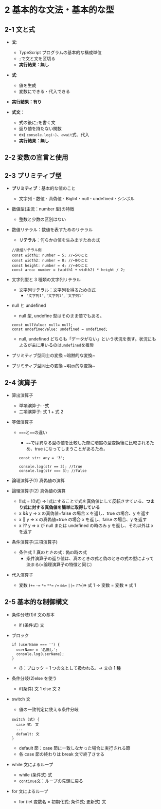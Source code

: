 # 2 基本的な文法・基本的な型

## 2-1 文と式

- **文**:

  - TypeScript プログラムの基本的な構成単位
  - `;`で文と文を区切る
  - **実行結果：無し**

- **式**:
  - 値を生成
  - 変数にできる・代入できる
- **実行結果：有り**

- **式文**：
  - 式の後に`;`を書く文
  - 返り値を持たない関数
  - ex) `console.log(~)`、`await`式、代入
  - **実行結果：無し**

## 2-2 変数の宣言と使用

## 2-3 プリミティブ型

- **プリミティブ**：基本的な値のこと

  - 文字列・数値・真偽値・BigInt・null・undefined・シンボル

- 数値型(主流：number 型)の特徴
  - 整数と少数の区別はない
- 数値リテラル：数値を表すためのリテラル
  - **リテラル**：何らかの値を生み出すための式
  ```
  //数値リテラル例
  const width1: number = 5; //←5のこと
  const width2: number = 8; //←8のこと
  const height: number = 4; //←4のこと
  const area: number = (width1 + width2) * height / 2;
  ```
- 文字列型と 3 種類の文字列リテラル

  - 文字列リテラル：文字列を得るための式
    - `"文字列1"`, `'文字列1'`, `` `文字列1` ``

- null と undefined

  - null 型, undefine 型はそのまま値でもある。

  ```
  const nullValue: null= null;
  const undefinedValue: undefined = undefined;
  ```

  - null, undefined どちらも「データがない」という状況を表す。状況にもよるが主に用いるのは`undefined`を推奨

- プリミティブ型同士の変換 ~暗黙的な変換~
- プリミティブ型同士の変換 ~明示的な変換~

## 2-4 演算子

- 算出演算子

  - 単項演算子: -式
  - 二項演算子: 式 1 + 式 2

- 等価演算子

  - `===`と`==`の違い

    - `==`では異なる型の値を比較した際に暗黙の型変換後に比較されるため、true になってしまうことがあるため。

    ```
    const str: any = '3';

    console.log(str == 3); //true
    console.log(str === 3); //false
    ```

- 論理演算子(1) 真偽値の演算
- 論理演算子(2) 真偽値の演算
  - !!式 = !(!式) => !式にすることで式を真偽値にして反転させている、**つまり式に対する真偽値を簡単に取得している**
  - x && y => x の真偽値=false の場合 x を返し、true の場合、y を返す
  - x || y => x の真偽値=true の場合 x を返し、false の場合、y を返す
  - x ?? y => x が null または undefined の時のみ y を返し、それ以外は x を返す
- 条件演算子(三項演算子)
  - 条件式 ? 真のときの式 : 偽の時の式
    - 条件演算子の返り値は、真のときの式と偽のときの式の型によって決まる(=論理演算子の特徴と同じ)
- 代入演算子
  - 変数 (`+=` `-=` `*=` `**=` `/=` `&&=` `||=` `??=`)※ 式 1 → 変数 = 変数 ※ 式 1

## 2-5 基本的な制御構文

- 条件分岐(1)if 文の基本
  - if (条件式) 文
- ブロック

  ```
  if (userName === '') {
    userName = '名無し';
    console.log(userName);
  }
  ```

  - {}：ブロック = 1 つの文として扱われる。→ 文の 1 種

- 条件分岐(2)else を使う
  - if(条件) 文 1 else 文 2
- switch 文

  - 値の一致判定に使える条件分岐

  ```
  switch (式) {
    case 式: 文
    ...
    default: 文
  }
  ```

  - default 節：case 節に一致しなかった場合に実行される節
  - 各 case 節の終わりは break 文で終了させる

- while 文によるループ
  - while (条件式) 式
  - `continue`文：ループの先頭に戻る
- for 文によるループ
  - for (let 変数名 = 初期化式; 条件式; 更新式) 文
